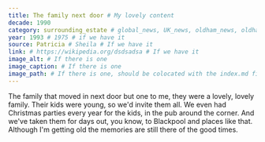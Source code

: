 ```yaml
---
title: The family next door # My lovely content
decade: 1990
category: surrounding_estate # global_news, UK_news, oldham_news, oldham_history, towers, surrounding_estate # Always exactly one category
year: 1993 # 1975 # if we have it
source: Patricia # Sheila # If we have it
link: # https://wikipedia.org/dsdsadsa # If we have it
image_alt: # If there is one
image_caption: # If there is one
image_path: # If there is one, should be colocated with the index.md file in the folder
---
```


The family that moved in next door but one to me, they were a lovely, lovely family. Their kids were young, so we'd invite them all. We even had Christmas parties every year for the kids, in the pub around the corner. And we've taken them for days out, you know, to Blackpool and places like that. Although I'm getting old the memories are still there of the good times.